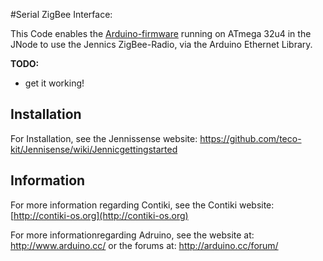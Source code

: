 #Serial ZigBee Interface:


This Code enables the [Arduino-firmware](https://github.com/pscholl/Arduino) running on ATmega 32u4 in the JNode to use the Jennics ZigBee-Radio, via the Arduino Ethernet Library.

**TODO:**

- get it working!


## Installation

For Installation, see the Jennissense website: https://github.com/teco-kit/Jennisense/wiki/Jennicgettingstarted


## Information

For more information regarding Contiki, see the Contiki website:
[http://contiki-os.org](http://contiki-os.org)

For more informationregarding Adruino, see the website at: http://www.arduino.cc/
or the forums at: http://arduino.cc/forum/
